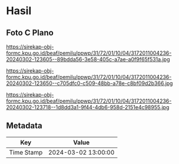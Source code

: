 # Hasil

## Foto C Plano

https://sirekap-obj-formc.kpu.go.id/beaf/pemilu/ppwp/31/72/01/10/04/3172011004236-20240302-123605--89bdda56-3e58-405c-a7ae-a0f9f65f531a.jpg

https://sirekap-obj-formc.kpu.go.id/beaf/pemilu/ppwp/31/72/01/10/04/3172011004236-20240302-123650--c705dfc0-c509-48bb-a78e-c8bf09d2b366.jpg

https://sirekap-obj-formc.kpu.go.id/beaf/pemilu/ppwp/31/72/01/10/04/3172011004236-20240302-123718--1d8dd3a1-9f44-4db6-958d-2151e4c98955.jpg


## Metadata

| Key        | Value               |
| ---------- | ------------------- |
| Time Stamp | 2024-03-02 13:00:00 |



